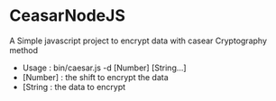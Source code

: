 CeasarNodeJS
============

A Simple javascript project to encrypt data with casear Cryptography method

* Usage : bin/caesar.js -d [Number] [String...]
* [Number] : the shift to encrypt the data
* [String : the data to encrypt